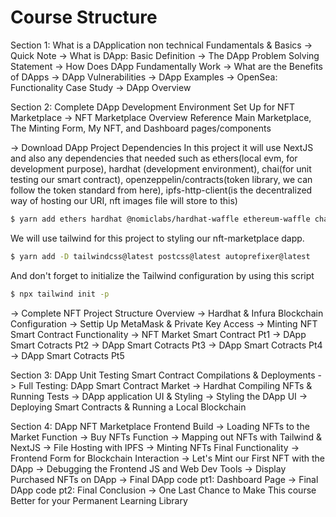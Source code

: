 # Course Structure

Section 1: What is a DApplication non technical Fundamentals  & Basics
-> Quick Note
-> What is DApp: Basic Definition
-> The DApp Problem Solving Statement
-> How Does DApp Fundamentally Work
-> What are the Benefits of DApps
-> DApp Vulnerabilities
-> DApp Examples
-> OpenSea: Functionality Case Study
-> DApp Overview

Section 2: Complete DApp Development Environment Set Up for NFT Marketplace
-> NFT Marketplace Overview Reference
Main Marketplace, The Minting Form, My NFT, and Dashboard pages/components

-> Download DApp Project Dependencies
In this project it will use NextJS and also any dependencies that needed such as ethers(local evm, for development purpose), hardhat (development environment), chai(for unit testing our smart contract), openzeppelin/contracts(token library, we can follow the token standard from here), ipfs-http-client(is the decentralized way of hosting our URI, nft images file will store to this)
```bash
$ yarn add ethers hardhat @nomiclabs/hardhat-waffle ethereum-waffle chai @nomiclabs/hardhat-ethers web3modal @openzeppelin/contracts ipfs-http-client axios
```
We will use tailwind for this project to styling our nft-marketplace dapp.
```bash
$ yarn add -D tailwindcss@latest postcss@latest autoprefixer@latest
```
And don't forget to initialize the Tailwind configuration by using this script
```bash
$ npx tailwind init -p
```

-> Complete NFT Project Structure Overview
-> Hardhat & Infura Blockchain Configuration
-> Settip Up MetaMask & Private Key Access
-> Minting NFT Smart Contract Functionality
-> NFT Market Smart Contract Pt1
-> DApp Smart Cotracts Pt2
-> DApp Smart Cotracts Pt3
-> DApp Smart Cotracts Pt4
-> DApp Smart Cotracts Pt5

Section 3: DApp Unit Testing Smart Contract Compilations & Deployments
-> Full Testing: DApp Smart Contract Market
-> Hardhat Compiling NFTs & Running Tests
-> DApp application UI & Styling
-> Styling the DApp UI
-> Deploying Smart Contracts & Running a Local Blockchain

Section 4: DApp NFT Marketplace Frontend Build
-> Loading NFTs to the Market Function
-> Buy NFTs Function
-> Mapping out NFTs with Tailwind & NextJS
-> File Hosting with IPFS
-> Minting NFTs Final Functionality
-> Frontend Form for Blockchain Interaction
-> Let's Mint our First NFT with the DApp
-> Debugging the Frontend JS and Web Dev Tools
-> Display Purchased NFTs on DApp
-> Final DApp code pt1: Dashboard Page
-> Final DApp code pt2: Final Conclusion
-> One Last Chance to Make This course Better for your Permanent Learning Library